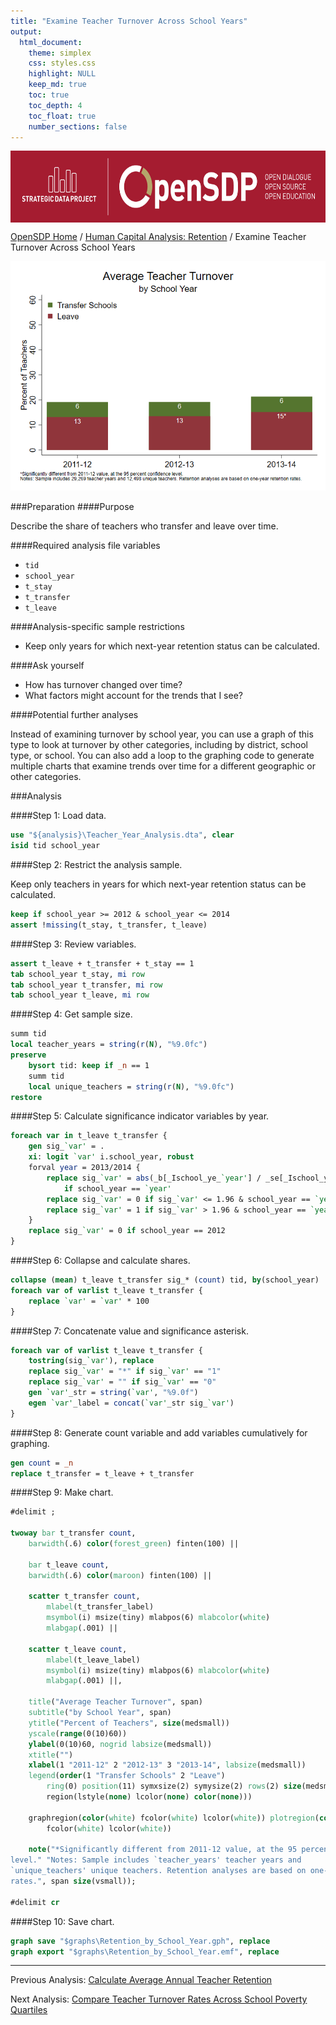 ```yaml
---
title: "Examine Teacher Turnover Across School Years"
output: 
  html_document:
    theme: simplex
    css: styles.css
    highlight: NULL
    keep_md: true
    toc: true
    toc_depth: 4
    toc_float: true
    number_sections: false
---
```







<div class="navbar navbar-default navbar-fixed-top" id="logo">
<div class="container">
<img src="OpenSDP-Banner_crimson.jpg" style="display: block; margin: 0 auto; height: 115px;">
</div>
</div>

[OpenSDP Home](http://opensdp.github.io) / [Human Capital Analysis: Retention](Human_Capital_Analysis_Retention.html) / Examine Teacher Turnover Across School Years

![](Teacher_Turnover_by_School_Year.png)

###Preparation
####Purpose

Describe the share of teachers who transfer and leave over time.

####Required analysis file variables

 - `tid`
 - `school_year`
 - `t_stay`
 - `t_transfer`
 - `t_leave`


####Analysis-specific sample restrictions

 - Keep only years for which next-year retention status can be calculated.


####Ask yourself

 - How has turnover changed over time?
 - What factors might account for the trends that I see?


####Potential further analyses

Instead of examining turnover by school year, you can use a graph of this type to look at turnover by other categories, including by district, school type, or school. You can also add a loop to the graphing code to generate multiple charts that examine trends over time for a different geographic or other categories.

###Analysis

####Step 1: Load data.


```stata
use "${analysis}\Teacher_Year_Analysis.dta", clear
isid tid school_year
```


####Step 2: Restrict the analysis sample.

Keep only teachers in years for which next-year retention status can be calculated.


```stata
keep if school_year >= 2012 & school_year <= 2014 
assert !missing(t_stay, t_transfer, t_leave)
```


####Step 3: Review variables.


```stata
assert t_leave + t_transfer + t_stay == 1
tab school_year t_stay, mi row
tab school_year t_transfer, mi row
tab school_year t_leave, mi row
```


####Step 4: Get sample size.


```stata
summ tid
local teacher_years = string(r(N), "%9.0fc")
preserve
	bysort tid: keep if _n == 1
	summ tid
	local unique_teachers = string(r(N), "%9.0fc")
restore
```


####Step 5: Calculate significance indicator variables by year.


```stata
foreach var in t_leave t_transfer {
	gen sig_`var' = .
	xi: logit `var' i.school_year, robust
	forval year = 2013/2014 {
		replace sig_`var' = abs(_b[_Ischool_ye_`year'] / _se[_Ischool_ye_`year']) ///
			if school_year == `year'
		replace sig_`var' = 0 if sig_`var' <= 1.96 & school_year == `year'
		replace sig_`var' = 1 if sig_`var' > 1.96 & school_year == `year'
	}
	replace sig_`var' = 0 if school_year == 2012
}
```


####Step 6: Collapse and calculate shares.


```stata
collapse (mean) t_leave t_transfer sig_* (count) tid, by(school_year)
foreach var of varlist t_leave t_transfer {
	replace `var' = `var' * 100
}
```


####Step 7: Concatenate value and significance asterisk.


```stata
foreach var of varlist t_leave t_transfer {
	tostring(sig_`var'), replace
	replace sig_`var' = "*" if sig_`var' == "1"
	replace sig_`var' = "" if sig_`var' == "0"
	gen `var'_str = string(`var', "%9.0f")
	egen `var'_label = concat(`var'_str sig_`var')
}
```


####Step 8: Generate count variable and add variables cumulatively for graphing.


```stata
gen count = _n
replace t_transfer = t_leave + t_transfer
```


####Step 9: Make chart.


```stata
#delimit ;

twoway bar t_transfer count,
	barwidth(.6) color(forest_green) finten(100) ||
	
	bar t_leave count,
	barwidth(.6) color(maroon) finten(100) ||
	
	scatter t_transfer count,
		mlabel(t_transfer_label) 
		msymbol(i) msize(tiny) mlabpos(6) mlabcolor(white) 
		mlabgap(.001) ||

	scatter t_leave count,
		mlabel(t_leave_label) 
		msymbol(i) msize(tiny) mlabpos(6) mlabcolor(white) 
		mlabgap(.001) ||,
		
	title("Average Teacher Turnover", span)
	subtitle("by School Year", span)  
	ytitle("Percent of Teachers", size(medsmall)) 
	yscale(range(0(10)60)) 
	ylabel(0(10)60, nogrid labsize(medsmall)) 
	xtitle("")
	xlabel(1 "2011-12" 2 "2012-13" 3 "2013-14", labsize(medsmall))
	legend(order(1 "Transfer Schools" 2 "Leave")
		ring(0) position(11) symxsize(2) symysize(2) rows(2) size(medsmall) 
		region(lstyle(none) lcolor(none) color(none))) 
	
	graphregion(color(white) fcolor(white) lcolor(white)) plotregion(color(white) 
		fcolor(white) lcolor(white))
	
	note("*Significantly different from 2011-12 value, at the 95 percent confidence
level." "Notes: Sample includes `teacher_years' teacher years and
`unique_teachers' unique teachers. Retention analyses are based on one-year retention
rates.", span size(vsmall)); 

#delimit cr
```


####Step 10: Save chart.


```stata
graph save "$graphs\Retention_by_School_Year.gph", replace 
graph export "$graphs\Retention_by_School_Year.emf", replace
```



---

Previous Analysis: [Calculate Average Annual Teacher Retention](Average_Annual_Teacher_Retention.html)

Next Analysis: [Compare Teacher Turnover Rates Across School Poverty Quartiles](Teacher_Turnover_by_School_Poverty_Quartile.html)
